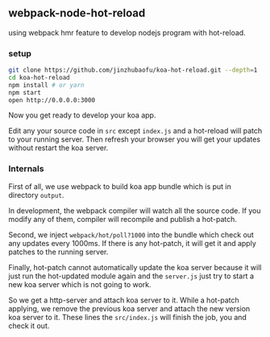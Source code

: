 ## webpack-node-hot-reload

using webpack hmr feature to develop nodejs program with hot-reload.

### setup

```sh
git clone https://github.com/jinzhubaofu/koa-hot-reload.git --depth=1
cd koa-hot-reload
npm install # or yarn
npm start
open http://0.0.0.0:3000
```

Now you get ready to develop your koa app.

Edit any your source code in `src` except `index.js` and a hot-reload will patch to your running server. Then refresh your browser you will get your updates without restart the koa server.

### Internals

First of all, we use webpack to build koa app bundle which is put in directory `output`.

In development, the webpack compiler will watch all the source code. If you modify any of them, compiler will recompile and publish a hot-patch.

Second, we inject `webpack/hot/poll?1000` into the bundle which check out any updates every 1000ms. If there is any hot-patch, it will get it and apply patches to the running server.

Finally, hot-patch cannot automatically update the koa server because it will just run the hot-updated module again and the `server.js` just try to start a new koa server which is not going to work.

So we get a http-server and attach koa server to it. While a hot-patch applying, we remove the previous koa server and attach the new version koa server to it. These lines the `src/index.js` will finish the job, you and check it out.
